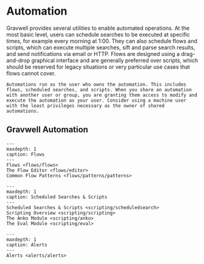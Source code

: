 # Automation

Gravwell provides several utilities to enable automated operations. At the most basic level, users can schedule searches to be executed at specific times, for example every morning at 1:00. They can also schedule flows and scripts, which can execute multiple searches, sift and parse search results, and send notifications via email or HTTP. Flows are designed using a drag-and-drop graphical interface and are generally preferred over scripts, which should be reserved for legacy situations or very particular use cases that flows cannot cover.

```{attention}
Automations run as the user who owns the automation. This includes flows, scheduled searches, and scripts. When you share an automation with another user or group, you are granting them access to modify and execute the automation as your user. Consider using a machine user with the least privileges necessary as the owner of shared automations. 
```

## Gravwell Automation

```{toctree}
---
maxdepth: 1
caption: Flows
---
Flows <flows/flows>
The Flow Editor <flows/editor>
Common Flow Patterns <flows/patterns/patterns>
```

```{toctree}
---
maxdepth: 1
caption: Scheduled Searches & Scripts
---
Scheduled Searches & Scripts <scripting/scheduledsearch>
Scripting Overview <scripting/scripting>
The Anko Module <scripting/anko>
The Eval Module <scripting/eval>
```

```{toctree}
---
maxdepth: 1
caption: Alerts
---
Alerts <alerts/alerts>
```
